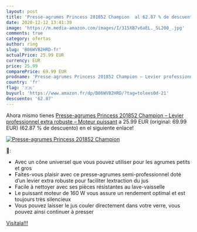 ```yaml
---
layout: post
title: 'Presse-agrumes Princess 201852 Champion  al 62.87 % de descuento'
date: 2020-12-12 13:41:39
image: 'https://m.media-amazon.com/images/I/315XB7v6aEL._SL200_.jpg'
comments: true
category: ofertas
author: ring
slug: 'B06WVB2HRD-fr'
actualPrice: 25.99 EUR
currency: EUR
price: 25.99
comparePrice: 69.99 EUR
prodname: 'Presse-agrumes Princess 201852 Champion – Levier professionnel extra robuste – Moteur puissant'
country: 'fr'
flag: '🇫🇷'
buyurl: 'https://www.amazon.fr/dp/B06WVB2HRD/?tag=tolees0d-21'
descuento: '62.87'
---
```


Ahora mismo tienes [Presse-agrumes Princess 201852 Champion – Levier professionnel extra robuste – Moteur puissant](https://www.amazon.fr/dp/B06WVB2HRD/?tag=tolees0d-21) a 25.99 EUR (original: 69.99 EUR) (62.87 %  de descuento) en el siguiente enlace!

[![Presse-agrumes Princess 201852 Champion ](https://m.media-amazon.com/images/I/315XB7v6aEL._SL200_.jpg)](https://www.amazon.fr/dp/B06WVB2HRD/?tag=tolees0d-21)

🔎:

- Avec un cône universel que vous pouvez utiliser pour les agrumes petits et gros
- Faites-vous plaisir avec ce presse-agrumes semi-professionnel doté d’un levier extra robuste pour faciliter lextraction du jus
- Facile à nettoyer avec ses pièces résistantes au lave-vaisselle
- Le puissant moteur de 160 W vous assure un rendement optimal et est toujours très silencieux
- Vous pouvez laisser le jus couler directement dans votre verre, vous pouvez ainsi continuer à presser

[Visítala!!!](https://www.amazon.fr/dp/B06WVB2HRD/?tag=tolees0d-21)
